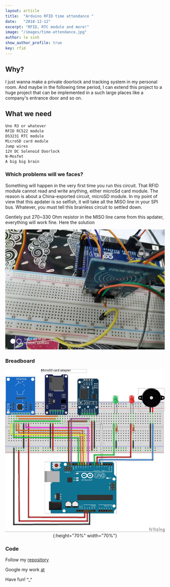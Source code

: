```yaml
---
layout: article
title:  "Arduino RFID time attendance "
date:   "2018-12-12"
excerpt: "RFID, RTC module and more!"
image: "/images/time-attendance.jpg"
author: le sinh
show_author_profile: true
key: rfid
---
```


## Why?
I just wanna make a private doorlock and tracking system in my personal room. And maybe in the following time period, I can extend this project to a huge project that can be implemented in a such large places like a company's entrance door and so on.


## What we need 
    Uno R3 or whatever
    RFID RC522 module
    DS3231 RTC module
    MicroSD card module
    Jump wires
    12V DC Solenoid Doorlock
    N-Mosfet
    A big big brain

### Which problems will we faces?
Something will happen in the very first time you run this circuit. That RFID module cannot read and write anything, either microSd card module.
The reason is about a China-exported circuit, microSD module. In my point of view that this apdater is so selfish, it will take all the MISO line in your SPI bus. Whatever, you must tell this brainless circuit to settled down.

Gentlely put 270~330 Ohm resistor in the MISO line came from this apdater, everything will work fine.
Here the solution

<span style="display:block;text-align:center">![wow](/images/time-attendance-1.jpg)
### Breadboard

<span style="display:block;text-align:center">![wow](/images/rfid-rc522_bb.jpg){:height="70%" width="70%"}

### Code

Follow my [repository](https://www.google.com)

Google my work [at](https://github.com/lesinh97/Arduino-Sketch)

Have fun! ^_^


